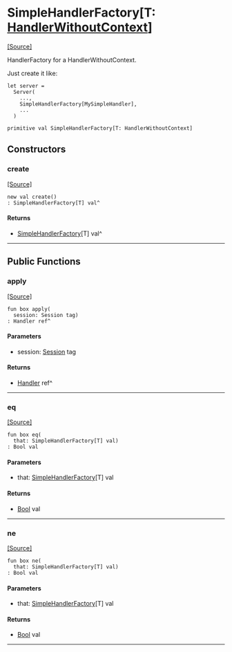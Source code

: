 # SimpleHandlerFactory\[T: [HandlerWithoutContext](http_server-HandlerWithoutContext.md)\]
<span class="source-link">[[Source]](src/http_server/handler.md#L183)</span>

HandlerFactory for a HandlerWithoutContext.

Just create it like:

```pony
let server =
  Server(
    ...,
    SimpleHandlerFactory[MySimpleHandler],
    ...
  )
```



```pony
primitive val SimpleHandlerFactory[T: HandlerWithoutContext]
```

## Constructors

### create
<span class="source-link">[[Source]](src/http_server/handler.md#L183)</span>


```pony
new val create()
: SimpleHandlerFactory[T] val^
```

#### Returns

* [SimpleHandlerFactory](http_server-SimpleHandlerFactory.md)\[T\] val^

---

## Public Functions

### apply
<span class="source-link">[[Source]](src/http_server/handler.md#L199)</span>


```pony
fun box apply(
  session: Session tag)
: Handler ref^
```
#### Parameters

*   session: [Session](http_server-Session.md) tag

#### Returns

* [Handler](http_server-Handler.md) ref^

---

### eq
<span class="source-link">[[Source]](src/http_server/handler.md#L199)</span>


```pony
fun box eq(
  that: SimpleHandlerFactory[T] val)
: Bool val
```
#### Parameters

*   that: [SimpleHandlerFactory](http_server-SimpleHandlerFactory.md)\[T\] val

#### Returns

* [Bool](builtin-Bool.md) val

---

### ne
<span class="source-link">[[Source]](src/http_server/handler.md#L199)</span>


```pony
fun box ne(
  that: SimpleHandlerFactory[T] val)
: Bool val
```
#### Parameters

*   that: [SimpleHandlerFactory](http_server-SimpleHandlerFactory.md)\[T\] val

#### Returns

* [Bool](builtin-Bool.md) val

---

